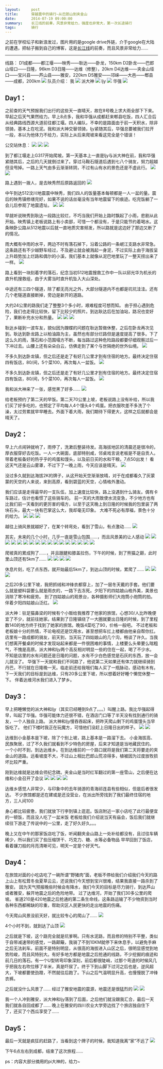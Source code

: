 ```yaml
---
layout:     post
title:      穿越震中的骑行—从巴郎山到夹金山
date:       2014-07-19 09:00:00
summary:    长江线的前奏，风景非常给力，强度也非常大，第一次长途骑行
tags:       骑行
---
```


之前在学校坛子和新浪发过，图片用的是google drive外链，介于google在大陆的遭遇，把帖子搬到自己的博客，这是[长江线][100]的前奏，而且风景非常给力……


----------
线路：
D1成都——都江堰——映秀——耿达——卧龙，150km
D2卧龙——巴郎山垭口——日隆，96km
D3日隆——达维（修整），20km
D4达维——夹金山垭口——宝兴县——芦山县——雅安，220km
D5雅安——邛崃——大邑——郫县——成都，200km
![][1]
队员介绍：
我
![][2]
派大神
![][3]
ljy
![][4]
华强
![][5]

**Day1：**
-----
之前查的天气预报我们出行的这些天一直晴天，故在8号晚上求大雨全部下下来。早起之后天气果然给力。早上8点多，我和华强从成都赶来郫县吃饭，四人汇合后从经典路线西源大道前往都江堰。四人编队，不幸的是路面由于前一天积水，除非领骑，基本上在吃泥。我和派大神交替领骑，ljy紧随其后，华强总要被我们拉开一段，本以为他体力不给力，实际上从后来爬坡来看这完全是个错误！

公交站休息：
![][6]
![][7]
![][8]

到了都江堰走上G317开始爬坡。第一天基本上一直是ljy与派大神在前，我和华强紧随其后，之后的几天就倒过来了。穿过马鞍石隧道后遇到七八个骑友，努力超越但没甩掉。一路上天气由多云渐渐转阴，不过有山有水的景色还是不虚此行。
![][9]
![][10]

路上遇到一拨人，是去映秀然后原路返回的
![][12]

中午到达512汶川地震震中映秀，我们四人的饭量基本每顿都是一人一盆的量。震后的映秀镇修缮完好，如果不说的话丝毫没有当年地震留下的痕迹。吃完饭躺了一会儿后参观了地震遗址。
![][13]
![][14]

早就听说映秀到耿达一段路比较烂，不巧当我们开始上路时飘起了小雨，悲剧从此开始。映秀镇上老板说路上有小卖部，可惜一个都没有，于是只能节约着喝水。这条映卧公路从512地震以后就一直地质灾害频发，所以路就是这边好了那边又断了的情况。

雨大概有中雨的水平，两边不时有落石掉下，沿着公路的一条岷江支路水非常急。这条路还有不少越野车经过，不及避让就会被溅起一身泥，不过实际上由于海拔呈上升趋势加上烂路和偶尔的小溪，我们基本上就像从泥巴地里玩了一整天捞出来了一样。
![][15]

路上看到一块刻着字的落石，纪念当初512地震搜救工作中一队以邱光华为机长的直升机搜救组，由于大雾当时直升机坠入大山深处。

中途还有三四个隧道，除了都无亮光之外，大部分隧道内不也都是坑坑洼洼。还有几个老隧道直接断掉，旁边是新开的道路。

大约24公里的路我们走了整整3个多小时，艰难程度可想而知。
由于担心遇到危险，我们也走得比较快，留下比较少的照片。到达耿达后在加油站，路况也变好了，果断补充水分和热量。
![][16]
![][17]
![][18]

耿达乡碰到一波车友，貌似因为蹭蝶的问题在耿达暂做休整，之后在卧龙再次见到。耿达到卧龙路上以柏油路为主，虽然也有部分烂路但是速度提高了很多。下了这么久的雨，落石和小范围塌方不断，每当路过这种危险路段都要仔细观察过后一下冲过去。山腰上还有朵朵白云，仿佛走到了某个与世隔绝的世外仙境。
![][19]

不多久到达卧龙镇，但之后还是走了有好几公里才到有住宿的地方。最终决定住宿四有饭店，80/间，5个菜100，再次每人一盆饭。
![][20]

不多久到达卧龙镇，但之后还是走了有好几公里才到有住宿的地方。最终决定住宿四有饭店，80/间，5个菜100，再次每人一盆饭。
![][21]

我和派大神来了一张，感觉黑了好多……
![][22]

给老板预约了第二天的早饭。第二天70公里上坡，老板说路上没有补给，所以我们买了好多吃的，也预定了平均每人4个馒头4个鸡蛋。把衣服吹差不多洗了个澡，太过劳累就早早睡去。外面下着大雨，我们期待下得更大，这样之后就都会是晴天了。

**Day2：**
-----
早上六点闹钟就响了，雨停了，洗漱后整装待发。高海拔地区的清晨还是很冷的，厚衣服穿好去吃饭。一人一大碗面，底部特别咸，邻桌戏言说老板是不是自贡人。
带着老板备好的热乎乎的鸡蛋和馒头，以及前日买的水和干粮，7点50出发！
看这天气还是云山雾罩，不过下了一晚上雨，今天应该是晴天。
![][23]

没过多久就到达海拔2K的牌子，从这开始天空渐渐放晴，对于在成都看久了灰蒙蒙的天空的人来说，来到高原，看到碧蓝的天空，心情格外激动。

我们应该是走得最早的一支队伍，加上速度比较快，路上没遇到什么骑友。偶有卡车路过，估计也看惯了这些骑车的。
前一天的大雨致使水流变急，不少地方也有比我们前一天看到的更厉害的塌方，以至于这天晚上到日隆的时候我的包里装了两块石头，最大一块有巴掌这么大，我却毫无印象。
大难不死必有厚福，景色十分的给力。
![][24]
![][25]
![][26]

越往上骑风景就越好了，在某个转弯处，看到了雪山，有点激动……
![][27]

其实，未来的几个小时，几乎一直是雪山包围……，而且风景美的让人感动
![][28]
![][29]
![][30]
![][31]
![][32]
![][33]
![][34]
![][35]
![][36]
![][37]
![][38]
![][39]
![][40]
![][41]
![][42]
![][43]
![][44]

爬坡真的累成狗了……，并且跟腱和膝盖拉伤，下午的时候，到了熊猫之巅，此时里山顶还有5km了……
![][45]
![][46]
![][47]
![][48]

休息片刻，吃了点东西，就开始最后5km了，到达山顶的时候，累爬了……
![][49]
![][50]
![][51]

之后20多公里下坡，我把抓绒和冲锋衣都穿上，加了一层冬天戴的手套。他们要么就是塑料袋要么就是雨衣的，一路下去冻死。夕阳下的四姑娘山格外美，美景也消除了寒冷和疲劳。
到了四姑娘山的观景台，各种摄影师们大炮筒小炮筒的拍。伴着夕阳四姑娘山泛红。
![][52]

派大神：驻足猫鼻梁的时候有个小贩给我推荐了他家的旅馆，心想30/人比昨晚便宜了不少，就前往她家。结果到了日隆镇绕了一大圈就要出日隆的时候，到了里程数140的地方终于找到了她家的旅馆。晚饭4菜吃了90，价格一般吧。
不过老板和老板娘十分的热情，不论电视还是饮用水，甚至想把车扛上楼都由他亲自帮你扛。店里有一路成都的骑友，前天到，当天玩了四姑娘山的几个沟，畅谈了许久。当我们想离开餐桌的时候才发现站起来都是一件很困难的事情，上楼要么头晕要么喘粗气，不愧是高原。派大神和ljy两个高反相对明显一些的住在一起，喝了不少水。不知是店里的水有问题还是日隆的问题，水有不少白色感觉是石灰的东西，放一会儿就没了。
华强下一天就和我们不同路了，他说第二天如果还有体力就继续骑到丹巴，不行就在日隆晚一天。临走前还给我哦们每人买了一瓶脉动，感动有木有。
下一天我们的目标是到达维，只有20多公里下坡，所以想着好好睡个懒觉休整一下。
伴着达维河水我们进入了梦乡。

**Day3：**
-----

早上把睡懒觉的派大神和ljy（其实已经睡到9点了。。。）叫醒上路。我比华强起得早，叫起了华强。华强可能体力还很不错，在酒店门口等了半天没有找到通行的骑友，一个人独自上路。
派大神和ljy慢吞吞起床，把昨天爬山剩下的鸡蛋馒头当早饭吃了。
他们下楼时我正在玩魔方，可惜他们没赶上日隆日出的样子。
![][53]
![][54]

达维到小金基本是下坡，除了个别上坡，路上基本是一路溜下去。
小金海拔高、民族聚居，过了不久我们就看到不少特色的房屋，后来才知道是当地藏民住的。
一个小时不到，到达达维乡。在到达维前的一个路口就将是我们第二天将要走的夹金山的道路。远看坡度不大，不过山上相比巴郎山荒凉得多，植被因为过度放牧损坏比较严重。

刚到达维就是达维会师纪念碑。夹金山是当时红军翻过的第一座雪山，之后便在达维和小金召开了会议
![][55]
![][56]
![][57]
![][58]

达维乡感觉人非常少，与印象中的去年骑游的青海祁连县有些相似，但是后者很发达。
不少旅馆都是还在建或是还没营业，在派出所旁找到了我们最终住宿的地方，三人间100

身心都比较疲惫，我们就放下行李到镇上逛逛。饭店附近一家小店吃了此行最便宜的一顿饭，而且没人吃了一盆米饭
老板给我们介绍说当天有庙会，饭后我们就继续往下游走了传说中的一公里，走了好久好久。。。


晚上又在中午的那家饭店吃了饭，听闻翻夹金山路上一处补给都没有，且过往车辆稀少，所以我们买了些压缩饼干、巧克力、糖、水等必备物品
早早回到了饭店，看着镰刀般的月亮清晰可见，明天一定是个好天气。

**Day4：**
-----
在旅馆对面的小吃店吃了一碗所谓“野猪肉”面，老板不停给我们介绍我们今天的路上山上有松茸冬虫夏草云云，还说我们今天想到宝兴很难，结果我直接一路杀到了雅安。
因为天气预报晚些时候会有降水，我们今天的目标是尽力骑行，到达芦山或者雅安，躲开地震之后的危险地带。
过了达维河，开始了我们30多公里的爬坡。
省道210是420地震之后抢通的第二条生命线，这条路运输了不少物资到当时各种东西都稀缺的珍重，帮助灾区人民更快的走出地震的伤痛。

今天爬山风景没前天好，就比较专心的爬山了……
![][59]

4个小时不到，就到达了山顶
![][60]

之后就是下坡，这个路完全就是坑爹啊。只有水泥路，而且修的特别不平整，类似于自带减速带的感觉，一路颠簸，我骑了不到10KM就停下来休息手，以避免手麻之后无法刹车。前面不是特别明显，从很高的海拔进入山区之后，很明显感觉到地势险峻，而且风特别大。有好多地方都是地震之后抢通的线路，不少挖掘的痕迹和前几日的落石。有一个U型转弯印象深刻，前后都很陡峭，过那个弯道的时候风几乎把我左右吹位移了半米，真是吓尿了。终于下到山脚下过河之后也是，逆风超大，下坡都要使劲蹬，不然就往后跑了。下山之后气温明显升高，也慢慢脱了冲锋衣裤。

之后就没什么风景了……
经过了雅安地震的震源，地震还是很猛烈的
![][61]
![][62]

我一个人冲到雅安，派大神和ljy落到了后面，之后他们就没跟我汇合，最后一天我们就各自回成都了……
晚上在雅安的四川农业大学旁边找了个旅店独自住下了，还买了个西瓜享受了……

**Day5：**
-----
最后一天就是疯狂的赶路了，当看到这个牌子的时候，我知道我离“家”不远了
![][63]

下午6点左右到成都，结束了这次旅程……

ps：内容大部分摘用的pi大神的，给力~

[100]: http://192.168.1.1:4000/2014/07/19/14%E5%A4%A9%E7%8B%AC%E9%AA%912463km%EF%BC%8C%E6%88%90-%E5%8D%97%E4%BA%AC%EF%BC%88%E9%95%BF%E6%B1%9F%E7%BA%BF%EF%BC%89/
[1]: http://int64ago-blog.qiniudn.com/xhx1.jpg
[2]: http://int64ago-blog.qiniudn.com/xhx2.JPG
[3]: http://int64ago-blog.qiniudn.com/xhx3.JPG
[4]: http://int64ago-blog.qiniudn.com/xhx4.JPG
[5]: http://int64ago-blog.qiniudn.com/xhx5.JPG
[6]: http://int64ago-blog.qiniudn.com/xhx6.JPG
[7]: http://int64ago-blog.qiniudn.com/xhx7.JPG
[8]: http://int64ago-blog.qiniudn.com/xhx8.JPG
[9]: http://int64ago-blog.qiniudn.com/xhx9.JPG
[10]: http://int64ago-blog.qiniudn.com/xhx10.JPG
[11]: http://int64ago-blog.qiniudn.com/xhx11.JPG
[12]: http://int64ago-blog.qiniudn.com/xhx12.JPG
[13]: http://int64ago-blog.qiniudn.com/xhx13.JPG
[14]: http://int64ago-blog.qiniudn.com/xhx14.JPG
[15]: http://int64ago-blog.qiniudn.com/xhx15.JPG
[16]: http://int64ago-blog.qiniudn.com/xhx16.JPG
[17]: http://int64ago-blog.qiniudn.com/xhx17.JPG
[18]: http://int64ago-blog.qiniudn.com/xhx18.JPG
[19]: http://int64ago-blog.qiniudn.com/xhx19.JPG
[20]: http://int64ago-blog.qiniudn.com/xhx20.JPG
[21]: http://int64ago-blog.qiniudn.com/xhx21.JPG
[22]: http://int64ago-blog.qiniudn.com/xhx22.JPG
[23]: http://int64ago-blog.qiniudn.com/xhx23.JPG
[24]: http://int64ago-blog.qiniudn.com/xhx24.JPG
[25]: http://int64ago-blog.qiniudn.com/xhx25.JPG
[26]: http://int64ago-blog.qiniudn.com/xhx26.JPG
[27]: http://int64ago-blog.qiniudn.com/xhx27.JPG
[28]: http://int64ago-blog.qiniudn.com/xhx28.JPG
[29]: http://int64ago-blog.qiniudn.com/xhx29.JPG
[30]: http://int64ago-blog.qiniudn.com/xhx30.JPG
[31]: http://int64ago-blog.qiniudn.com/xhx31.JPG
[32]: http://int64ago-blog.qiniudn.com/xhx32.JPG
[33]: http://int64ago-blog.qiniudn.com/xhx33.JPG
[34]: http://int64ago-blog.qiniudn.com/xhx34.JPG
[35]: http://int64ago-blog.qiniudn.com/xhx35.JPG
[36]: http://int64ago-blog.qiniudn.com/xhx36.JPG
[37]: http://int64ago-blog.qiniudn.com/xhx37.JPG
[38]: http://int64ago-blog.qiniudn.com/xhx38.JPG
[39]: http://int64ago-blog.qiniudn.com/xhx39.JPG
[40]: http://int64ago-blog.qiniudn.com/xhx40.JPG
[41]: http://int64ago-blog.qiniudn.com/xhx41.JPG
[42]: http://int64ago-blog.qiniudn.com/xhx42.JPG
[43]: http://int64ago-blog.qiniudn.com/xhx43.JPG
[44]: http://int64ago-blog.qiniudn.com/xhx44.JPG
[45]: http://int64ago-blog.qiniudn.com/xhx45.JPG
[46]: http://int64ago-blog.qiniudn.com/xhx46.JPG
[47]: http://int64ago-blog.qiniudn.com/xhx47.JPG
[48]: http://int64ago-blog.qiniudn.com/xhx48.JPG
[49]: http://int64ago-blog.qiniudn.com/xhx49.JPG
[50]: http://int64ago-blog.qiniudn.com/xhx50.JPG
[51]: http://int64ago-blog.qiniudn.com/xhx51.JPG
[52]: http://int64ago-blog.qiniudn.com/xhx52.jpg
[53]: http://int64ago-blog.qiniudn.com/xhx53.JPG
[54]: http://int64ago-blog.qiniudn.com/xhx54.JPG
[55]: http://int64ago-blog.qiniudn.com/xhx55.JPG
[56]: http://int64ago-blog.qiniudn.com/xhx56.JPG
[57]: http://int64ago-blog.qiniudn.com/xhx57.JPG
[58]: http://int64ago-blog.qiniudn.com/xhx58.JPG
[59]: http://int64ago-blog.qiniudn.com/xhx59.JPG
[60]: http://int64ago-blog.qiniudn.com/xhx60.JPG
[61]: http://int64ago-blog.qiniudn.com/xhx61.JPG
[62]: http://int64ago-blog.qiniudn.com/xhx62.JPG
[63]: http://int64ago-blog.qiniudn.com/xhx63.JPG
